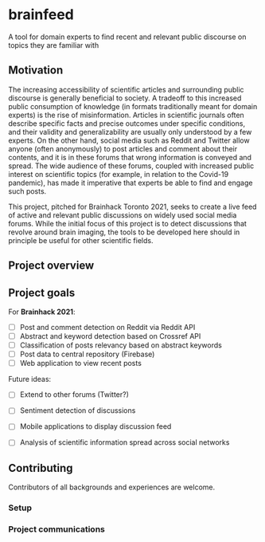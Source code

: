 # brainfeed
A tool for domain experts to find recent and relevant public discourse on topics they are familiar with

## Motivation

The increasing accessibility of scientific articles and surrounding public discourse is generally beneficial to society. A tradeoff to this increased public consumption of knowledge (in formats traditionally meant for domain experts) is the rise of misinformation. Articles in scientific journals often describe specific facts and precise outcomes under specific conditions, and their validity and generalizability are usually only understood by a few experts. On the other hand, social media such as Reddit and Twitter allow anyone (often anonymously) to post articles and comment about their contents, and it is in these forums that wrong information is conveyed and spread. The wide audience of these forums, coupled with increased public interest on scientific topics (for example, in relation to the Covid-19 pandemic), has made it imperative that experts be able to find and engage such posts. 

This project, pitched for Brainhack Toronto 2021, seeks to create a live feed of active and relevant public discussions on widely used social media forums. While the initial focus of this project is to detect discussions that revolve around brain imaging, the tools to be developed here should in principle be useful for other scientific fields. 

## Project overview



## Project goals

For **Brainhack 2021**:

- [ ] Post and comment detection on Reddit via Reddit API
- [ ] Abstract and keyword detection based on Crossref API
- [ ] Classification of posts relevancy based on abstract keywords
- [ ] Post data to central repository (Firebase)
- [ ] Web application to view recent posts

Future ideas:

- [ ] Extend to other forums (Twitter?)
- [ ] Sentiment detection of discussions
- [ ] Mobile applications to display discussion feed
- [ ] Analysis of scientific information spread across social networks


## Contributing

Contributors of all backgrounds and experiences are welcome. 

### Setup

### Project communications
